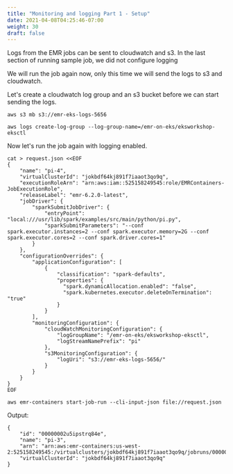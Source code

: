 ```yaml
---
title: "Monitoring and logging Part 1 - Setup"
date: 2021-04-08T04:25:46-07:00
weight: 30
draft: false
---
```


Logs from the EMR jobs can be sent to cloudwatch and s3. In the last section of running sample job, we did not configure logging

We will run the job again now, only this time we will send the logs to s3 and cloudwatch.

Let's create a cloudwatch log group and an s3 bucket before we can start sending the logs.

```
aws s3 mb s3://emr-eks-logs-5656

aws logs create-log-group --log-group-name=/emr-on-eks/eksworkshop-eksctl

```

Now let's run the job again with logging enabled.

```
cat > request.json <<EOF 
{
    "name": "pi-4",
    "virtualClusterId": "jokbdf64kj891f7iaaot3qo9q",
    "executionRoleArn": "arn:aws:iam::525158249545:role/EMRContainers-JobExecutionRole",
    "releaseLabel": "emr-6.2.0-latest",
    "jobDriver": {
        "sparkSubmitJobDriver": {
            "entryPoint": "local:///usr/lib/spark/examples/src/main/python/pi.py",
            "sparkSubmitParameters": "--conf spark.executor.instances=2 --conf spark.executor.memory=2G --conf spark.executor.cores=2 --conf spark.driver.cores=1"
        }
    },
    "configurationOverrides": {
        "applicationConfiguration": [
            {
                "classification": "spark-defaults",
                "properties": {
                  "spark.dynamicAllocation.enabled": "false",
                  "spark.kubernetes.executor.deleteOnTermination": "true"
                }
            }
        ],
        "monitoringConfiguration": {
            "cloudWatchMonitoringConfiguration": {
                "logGroupName": "/emr-on-eks/eksworkshop-eksctl",
                "logStreamNamePrefix": "pi"
            },
            "s3MonitoringConfiguration": {
                "logUri": "s3://emr-eks-logs-5656/"
            }
        }
    }
}
EOF

aws emr-containers start-job-run --cli-input-json file://request.json

  ```

Output:

```
{
    "id": "00000002u5ipstrq84e",
    "name": "pi-3",
    "arn": "arn:aws:emr-containers:us-west-2:525158249545:/virtualclusters/jokbdf64kj891f7iaaot3qo9q/jobruns/00000002u5ipstrq84e",
    "virtualClusterId": "jokbdf64kj891f7iaaot3qo9q"
}
```







